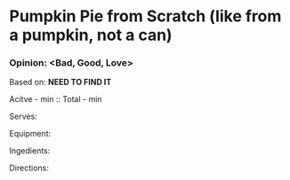 # Pumpkin Pie from Scratch (like from a pumpkin, not a can)
### Opinion: <Bad, Good, Love>

Based on: **NEED TO FIND IT**  

Acitve - <time> min :: Total - <time> min  

Serves:   

Equipment:

Ingedients:  

Directions:  

